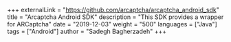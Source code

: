 +++
externalLink = "https://github.com/arcaptcha/arcaptcha_android_sdk"
title = "Arcaptcha Android SDK"
description = "This SDK provides a wrapper for ARCaptcha"
date = "2019-12-03"
weight = "500"
languages = ["Java"]
tags = ["Android"]
author = "Sadegh Bagherzadeh"
+++

